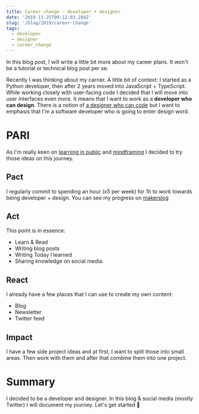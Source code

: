 ```yaml
---
title: Career change - developer + designer
date: '2019-11-25T09:12:03.284Z'
slug: '/blog/2019/career-change'
tags:
  - developer
  - designer
  - career_change
---
```


In this blog post, I will write a little bit more about my career plans. It won't be a tutorial or technical blog post per se.

Recently I was thinking about my carrier. A little bit of context: I started as a Python developer, then after 2 years moved into JavaScript + TypeScript. While working closely with user-facing code I decided that I will move into user interfaces even more. It means that I want to work as a **developer who can design**. There is a notion of [a designer who can code](https://www.invisionapp.com/inside-design/becoming-a-designer-who-codes/) but I want to emphasis that I'm a software developer who is going to enter design word.

# PARI

As I'm really keen on [learning in public](https://www.swyx.io/writing/learn-in-public/) and [mindframing](https://nesslabs.com/mindframing) I decided to try those ideas on this journey.

## Pact

I regularly commit to spending an hour (x5 per week) for 1h to work towards being developer + design. You can see my progress on [makerslog](https://getmakerlog.com/@krzysztof_zuraw)

## Act

This point is in essence:

- Learn & Read
- Writing blog posts
- Writing Today I learned
- Sharing knowledge on social media.

## React

I already have a few places that I can use to create my own content:

- Blog
- Newsletter
- Twitter feed

## Impact

I have a few side project ideas and at first, I want to split those into small areas. Then work with them and after that combine them into one project.

# Summary

I decided to be a developer and designer. In this blog & social media (mostly Twitter) I will document my journey. Let's get started 🎉
